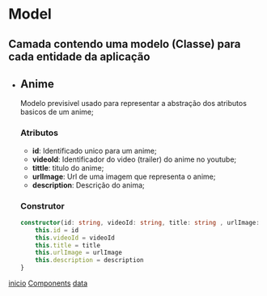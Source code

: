 # Model

Camada contendo uma modelo (Classe) para cada entidade da aplicação
---

* ## Anime
    Modelo previsivel usado para representar a abstração dos atributos basicos de um anime;

    ### Atributos
    * **id**: Identificado unico para um anime;
    * **videoId**: Identificador do video (trailer) do anime no youtube;
    * **tittle**: titulo do anime;
    * **urlImage**: Url de uma imagem que representa o anime;
    * **description**: Descrição do anima;

    ### Construtor
    ```ts
    constructor(id: string, videoId: string, title: string , urlImage: string, description: string) {
        this.id = id
        this.videoId = videoId
        this.title = title
        this.urlImage = urlImage
        this.description = description
    }
    ```

[inicio](../README.md)
[Components](./components.md)
[data](./data.md)